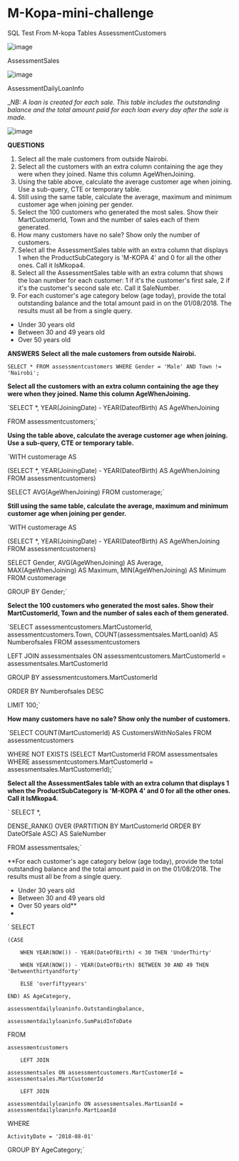 # M-Kopa-mini-challenge
SQL Test From M-kopa 
Tables 
AssessmentCustomers

![image](https://user-images.githubusercontent.com/10958742/123120438-fa7c8680-d44c-11eb-86d5-c7a9b3d0e67f.png)

AssessmentSales

![image](https://user-images.githubusercontent.com/10958742/123120502-09fbcf80-d44d-11eb-999a-77d7d859fb2f.png)

AssessmentDailyLoanInfo

__NB: A loan is created for each sale. This table includes the outstanding balance and the total amount paid for each loan every day after the sale is made._

![image](https://user-images.githubusercontent.com/10958742/123120523-0f591a00-d44d-11eb-9c6f-6c79cb6e167c.png)

**QUESTIONS**
1. Select all the male customers from outside Nairobi.
2. Select all the customers with an extra column containing the age they were when they joined. Name this column AgeWhenJoining.
3. Using the table above, calculate the average customer age when joining. Use a sub-query, CTE or temporary table.
4. Still using the same table, calculate the average, maximum and minimum customer age when joining per gender.
5. Select the 100 customers who generated the most sales. Show their MartCustomerId, Town and the number of sales each of them generated.
6. How many customers have no sale? Show only the number of customers.
7. Select all the AssessmentSales table with an extra column that displays 1 when the ProductSubCategory is 'M-KOPA 4' and 0 for all the other ones. Call it IsMkopa4.
8. Select all the AssessmentSales table with an extra column that shows the loan number for each customer: 1 if it's the customer's first sale, 2 if it's the customer's second sale etc. Call it SaleNumber.
9. For each customer's age category below (age today), provide the total outstanding balance and the total amount paid in on the 01/08/2018. The results must all be from a single query.
- Under 30 years old
-  Between 30 and 49 years old
- Over 50 years old

**ANSWERS**
**Select all the male customers from outside Nairobi.**

`SELECT * FROM assessmentcustomers
WHERE Gender = 'Male' AND Town != 'Nairobi';`

**Select all the customers with an extra column containing the age they were when they joined. Name this column AgeWhenJoining.**

`SELECT *, YEAR(JoiningDate) - YEAR(DateofBirth) AS AgeWhenJoining

FROM assessmentcustomers;`

**Using the table above, calculate the average customer age when joining. Use a sub-query, CTE or temporary table.**

`WITH customerage AS 

(SELECT *, YEAR(JoiningDate) - YEAR(DateofBirth) AS AgeWhenJoining FROM assessmentcustomers)

SELECT AVG(AgeWhenJoining) FROM customerage;`

**Still using the same table, calculate the average, maximum and minimum customer age when joining per gender.**

`WITH customerage AS 

(SELECT *, YEAR(JoiningDate) - YEAR(DateofBirth) AS AgeWhenJoining FROM assessmentcustomers)

SELECT Gender, AVG(AgeWhenJoining) AS Average, MAX(AgeWhenJoining) AS Maximum, MIN(AgeWhenJoining) AS Minimum FROM customerage

GROUP BY Gender;`

**Select the 100 customers who generated the most sales. Show their MartCustomerId, Town and the number of sales each of them generated.**

`SELECT assessmentcustomers.MartCustomerId, assessmentcustomers.Town, COUNT(assessmentsales.MartLoanId) AS Numberofsales FROM assessmentcustomers

LEFT JOIN assessmentsales ON assessmentcustomers.MartCustomerId = assessmentsales.MartCustomerId

GROUP BY assessmentcustomers.MartCustomerId

ORDER BY Numberofsales DESC 

LIMIT 100;`

**How many customers have no sale? Show only the number of customers.**

`SELECT COUNT(MartCustomerId) AS CustomersWithNoSales FROM assessmentcustomers

WHERE NOT EXISTS (SELECT MartCustomerId FROM assessmentsales WHERE assessmentcustomers.MartCustomerId = assessmentsales.MartCustomerId);`

**Select all the AssessmentSales table with an extra column that displays 1 when the ProductSubCategory is 'M-KOPA 4' and 0 for all the other ones. Call it IsMkopa4.**

` SELECT *, 

 DENSE_RANK() OVER (PARTITION BY MartCustomerId ORDER BY DateOfSale ASC) AS SaleNumber
 
 FROM assessmentsales;`

**For each customer's age category below (age today), provide the total outstanding balance and the total amount paid in on the 01/08/2018. The results must all be from a single query.
- Under 30 years old
-  Between 30 and 49 years old
- Over 50 years old**
- 
` SELECT 

    (CASE
    
        WHEN YEAR(NOW()) - YEAR(DateOfBirth) < 30 THEN 'UnderThirty'
        
        WHEN YEAR(NOW()) - YEAR(DateOfBirth) BETWEEN 30 AND 49 THEN 'Betweenthirtyandforty'
        
        ELSE 'overfiftyyears'
        
    END) AS AgeCategory,
    
    assessmentdailyloaninfo.Outstandingbalance,
    
    assessmentdailyloaninfo.SumPaidInToDate
    
FROM

    assessmentcustomers
    
        LEFT JOIN
        
    assessmentsales ON assessmentcustomers.MartCustomerId = assessmentsales.MartCustomerId
    
        LEFT JOIN
        
    assessmentdailyloaninfo ON assessmentsales.MartLoanId = assessmentdailyloaninfo.MartLoanId
    
WHERE

    ActivityDate = '2018-08-01'
    
GROUP BY AgeCategory;`
